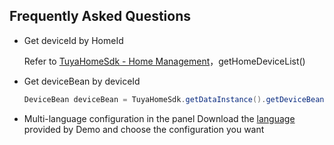## Frequently Asked Questions

- Get deviceId by HomeId

  Refer to [TuyaHomeSdk -  Home Management](https://tuyainc.github.io/tuyasmart_home_android_sdk_doc/en/resource/Home_Manager.html)，getHomeDeviceList()
  
- Get deviceBean by deviceId 

  ```java
  DeviceBean deviceBean = TuyaHomeSdk.getDataInstance().getDeviceBean(deviceId);
  ```

- Multi-language configuration in the panel
 Download the [language](https://github.com/TuyaInc/tuyasmart_camera_panel_android_sdk/tree/master/language/res) provided by Demo  and choose the configuration you want

